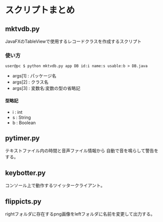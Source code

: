 # スクリプトまとめ

## mktvdb.py

JavaFXのTableViewで使用するレコードクラスを作成するスクリプト

### 使い方

```
user@pc $ python mktvdb.py app DB id:i name:s usable:b > DB.java
```

- args[1] : パッケージ名
- args[2] : クラス名
- args[3] : 変数名:変数の型の省略記

#### 型略記

- i : int
- s : String
- b : Boolean

## pytimer.py

テキストファイル内の時間と音声ファイル情報から
自動で音を鳴らして警告をする。

## keybotter.py

コンソール上で動作するツイッタークライアント。

## flippicts.py

rightフォルダに存在するpng画像をleftフォルダに名前を変更して出力する。

